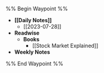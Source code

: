%% Begin Waypoint %%
- **[[Daily Notes]]**
	- [[2023-07-28]]
- **Readwise**
	- **Books**
		- [[Stock Market Explained]]
- **Weekly Notes**

%% End Waypoint %%